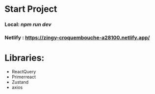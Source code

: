 # Start Project
### Local: ***npm run dev***

### Netlify : https://zingy-croquembouche-a28100.netlify.app/

# Libraries:

- ReactQuery
- Primerreact
- Zustand
- axios